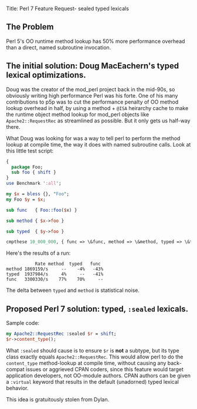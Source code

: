 Title: Perl 7 Feature Request- sealed typed lexicals

##  The Problem

Perl 5's OO runtime method lookup has 50% more performance overhead than a direct, named subroutine invocation.


## The initial solution: Doug MacEachern's typed lexical optimizations.

Doug was the creator of the mod_perl project back in the mid-90s, so obviously writing high performance Perl was his forte.  One of his many contributions to p5p was to cut the performance penalty of OO method lookup overhead in half, by using a method + `@ISA` heirarchy cache to make the runtime object method lookup for mod_perl objects like `Apache2::RequestRec` as streamlined as possible.  But it only gets us half-way there.

What Doug was looking for was a way to tell perl to perform the method lookup at compile time, the way it does with named subroutine calls.  Look at this little test script:

```perl
{
  package Foo;
  sub foo { shift }
}
use Benchmark ':all';

my $x = bless {}, "Foo";
my Foo $y = $x;

sub func   { Foo::foo($x) }

sub method { $x->foo }

sub typed  { $y->foo }

cmpthese 10_000_000, { func => \&func, method => \&method, typed => \&typed };
```

Here's the results of a run:

```
           Rate method  typed   func
method 1869159/s     --    -4%   -43%
typed  1937984/s     4%     --   -41%
func   3300330/s    77%    70%     --
```

The delta between `typed` and `method` is statistical noise.


## Proposed Perl 7 solution: typed, `:sealed` lexicals.

Sample code:

```perl
my Apache2::RequestRec :sealed $r = shift;
$r->content_type();
```

What `:sealed` should cause is to ensure `$r` is **not** a subtype, but its type class exactly equals `Apache2::RequestRec`.  This would allow perl to do the `content_type` method-lookup at compile time, without causing any back-compat issues or aggrieved CPAN coders, since this feature would target application developers, not OO-module authors. CPAN authors can be given a `:virtual` keyword that results in the default (unadorned) typed lexical behavior.

This idea is gratuitously stolen from Dylan.